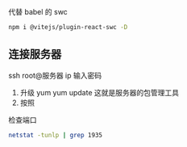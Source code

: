 代替 babel 的 swc

```sh
npm i @vitejs/plugin-react-swc -D
```

## 连接服务器

ssh root@服务器 ip
输入密码

1. 升级 yum yum update 这就是服务器的包管理工具
2. 按照

检查端口

```sh
netstat -tunlp | grep 1935
```

